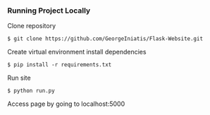 ### Running Project Locally
Clone repository

`$ git clone https://github.com/GeorgeIniatis/Flask-Website.git`

Create virtual environment install dependencies

`$ pip install -r requirements.txt`

Run site

`$ python run.py`

Access page by going to localhost:5000